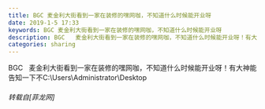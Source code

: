 ```yaml
---
title: BGC 麦金利大街看到一家在装修的嘿网咖，不知道什么时候能开业呀
date: 2019-1-5 17:33
keywords: BGC 麦金利大街看到一家在装修的嘿网咖，不知道什么时候能开业呀
description: BGC   麦金利大街看到一家在装修的嘿网咖，不知道什么时候能开业呀！有大神能告知一下不C:\Users\Administrator\Desktop
categories: sharing
---
```

<td class="t_f" id="postmessage_2621520">

BGC   麦金利大街看到一家在装修的嘿网咖，不知道什么时候能开业呀！有大神能告知一下不C:\Users\Administrator\Desktop</td>
###### 转载自[菲龙网]